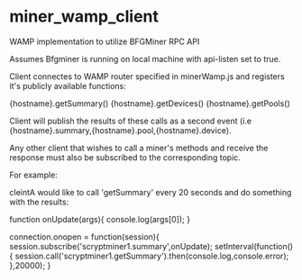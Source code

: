 # miner_wamp_client
WAMP implementation to utilize BFGMiner RPC API


Assumes Bfgminer is running on local machine with api-listen set to true.

Client connectes to WAMP router specified in minerWamp.js and registers it's publicly available functions:

{hostname}.getSummary()
{hostname}.getDevices()
{hostname}.getPools()

Client will publish the results of these calls as a second event (i.e {hostname}.summary,{hostname}.pool,{hostname}.device).

Any other client that wishes to call a miner's methods and receive the response must also be subscribed to the corresponding topic.

For example:

cleintA would like to call 'getSummary' every 20 seconds and do something with the results:

function onUpdate(args){
  console.log(args[0]);
}

connection.onopen = function(session){
  session.subscribe('scryptminer1.summary',onUpdate);
  setInterval(function(){
    session.call('scryptminer1.getSummary').then(console.log,console.error);
  },20000);
}
